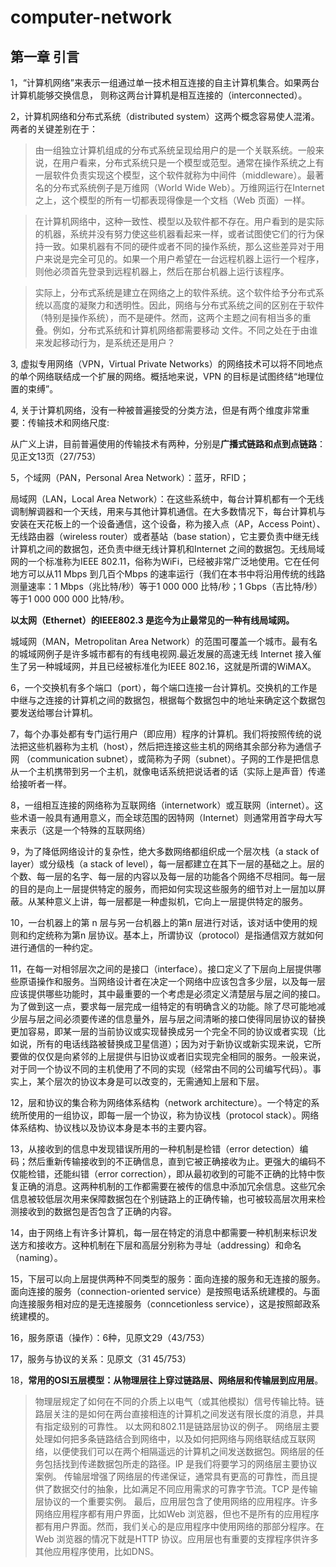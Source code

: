 # computer-network
## 第一章 引言
1，“计算机网络”来表示一组通过单一技术相互连接的自主计算机集合。如果两台计算机能够交换信息， 则称这两台计算机是相互连接的（interconnected）。

2，计算机网络和分布式系统（distributed system）这两个概念容易使人混淆。两者的关键差别在于：

>由一组独立计算机组成的分布式系统呈现给用户的是一个关联系统。一般来说，在用户看来，分布式系统只是一个模型或范型。通常在操作系统之上有一层软件负责实现这个模型，这个软件就称为中间件（middleware）。最著名的分布式系统例子是万维网（World Wide Web）。万维网运行在Internet 之上，这个模型的所有一切都表现得像是一个文档（Web 页面）一样。

>在计算机网络中，这种一致性、模型以及软件都不存在。用户看到的是实际的机器，系统并没有努力使这些机器看起来一样，或者试图使它们的行为保持一致。如果机器有不同的硬件或者不同的操作系统，那么这些差异对于用户来说是完全可见的。如果一个用户希望在一台远程机器上运行一个程序，则他必须首先登录到远程机器上，然后在那台机器上运行该程序。

>实际上，分布式系统是建立在网络之上的软件系统。这个软件给予分布式系统以高度的凝聚力和透明性。因此，网络与分布式系统之间的区别在于软件（特别是操作系统），而不是硬件。然而，这两个主题之间有相当多的重叠。例如，分布式系统和计算机网络都需要移动
文件。不同之处在于由谁来发起移动行为，是系统还是用户？

3, 虚拟专用网络（VPN，Virtual Private Networks）的网络技术可以将不同地点的单个网络联结成一个扩展的网络。概括地来说，VPN 的目标是试图终结“地理位置的束缚”。

4, 关于计算机网络，没有一种被普遍接受的分类方法，但是有两个维度非常重要：传输技术和网络尺度:

从广义上讲，目前普遍使用的传输技术有两种，分别是**广播式链路和点到点链路**：见正文13页（27/753）

5，个域网（PAN，Personal Area Network）：蓝牙，RFID；

局域网（LAN，Local Area Network）：在这些系统中，每台计算机都有一个无线调制解调器和一个天线，用来与其他计算机通信。在大多数情况下，每台计算机与安装在天花板上的一个设备通信，这个设备，称为接入点（AP，Access Point）、无线路由器（wireless router）或者基站（base station），它主要负责中继无线计算机之间的数据包，还负责中继无线计算机和Internet 之间的数据包。无线局域网的一个标准称为IEEE 802.11，俗称为WiFi，已经被非常广泛地使用。它在任何地方可以从11 Mbps 到几百个Mbps 的速率运行（我们在本书中将沿用传统的线路测量速率：1 Mbps（兆比特/秒）等于1 000 000 比特/秒；1 Gbps（吉比特/秒）等于1 000 000 000
比特/秒。

**以太网（Ethernet）的IEEE802.3 是迄今为止最常见的一种有线局域网。**

城域网（MAN，Metropolitan Area Network）的范围可覆盖一个城市。最有名的城域网例子是许多城市都有的有线电视网.最近发展的高速无线 Internet 接入催生了另一种城域网，并且已经被标准化为IEEE 802.16，这就是所谓的WiMAX。

6，一个交换机有多个端口（port），每个端口连接一台计算机。交换机的工作是中继与之连接的计算机之间的数据包，根据每个数据包中的地址来确定这个数据包要发送给哪台计算机。

7，每个办事处都有专门运行用户（即应用）程序的计算机。我们将按照传统的说法把这些机器称为主机（host），然后把连接这些主机的网络其余部分称为通信子网
（communication subnet），或简称为子网（subnet）。子网的工作是把信息从一个主机携带到另一个主机，就像电话系统把说话者的话（实际上是声音）传递给接听者一样。

8，一组相互连接的网络称为互联网络（internetwork）或互联网（internet）。这些术语一般具有通用意义，而全球范围的因特网（Internet）则通常用首字母大写来表示（这是一个特殊的互联网络）

9，为了降低网络设计的复杂性，绝大多数网络都组织成一个层次栈（a stack of layer）或分级栈（a stack of level），每一层都建立在其下一层的基础之上。层的个数、每一层的名字、每一层的内容以及每一层的功能各个网络不尽相同。每一层的目的是向上一层提供特定的服务，而把如何实现这些服务的细节对上一层加以屏蔽。从某种意义上讲，每一层都是一种虚拟机，它向上一层提供特定的服务。

10，一台机器上的第 n 层与另一台机器上的第n 层进行对话，该对话中使用的规则和约定统称为第n 层协议。基本上，所谓协议（protocol）是指通信双方就如何进行通信的一种约定。

11，在每一对相邻层次之间的是接口（interface）。接口定义了下层向上层提供哪些原语操作和服务。当网络设计者在决定一个网络中应该包含多少层，以及每一层应该提供哪些功能时，其中最重要的一个考虑是必须定义清楚层与层之间的接口。为了做到这一点，要求每一层完成一组特定的有明确含义的功能。除了尽可能地减少层与层之间必须要传递的信息量外，层与层之间清晰的接口使得同层协议的替换更加容易，即某一层的当前协议或实现替换成另一个完全不同的协议或者实现（比如说，所有的电话线路被替换成卫星信道）；因为对于新协议或新实现来说，它所要做的仅仅是向紧邻的上层提供与旧协议或者旧实现完全相同的服务。一般来说，对于同一个协议不同的主机使用了不同的实现（经常由不同的公司编写代码）。事实上，某个层次的协议本身是可以改变的，无需通知上层和下层。

12，层和协议的集合称为网络体系结构（network architecture）。一个特定的系统所使用的一组协议，即每一层一个协议，称为协议栈（protocol stack）。网络体系结构、协议栈以及协议本身是本书的主要内容。

13，从接收到的信息中发现错误所用的一种机制是检错（error detection）编码；然后重新传输接收到的不正确信息，直到它被正确接收为止。更强大的编码不仅能检错，还能纠错（error correction），即从最初收到的可能不正确的比特中恢复正确的消息。这两种机制的工作都需要在被传的信息中添加冗余信息。这些冗余信息被较低层次用来保障数据包在个别链路上的正确传输，也可被较高层次用来检测接收到的数据包是否包含了正确的内容。

14，由于网络上有许多计算机，每一层在特定的消息中都需要一种机制来标识发送方和接收方。这种机制在下层和高层分别称为寻址（addressing）和命名（naming）。

15，下层可以向上层提供两种不同类型的服务：面向连接的服务和无连接的服务。面向连接的服务（connection-oriented service）是按照电话系统建模的。与面向连接服务相对应的是无连接服务（conncetionless service），这是按照邮政系统建模的。

16，服务原语（操作）：6种，见原文29（43/753）

17，服务与协议的关系：见原文（31 45/753）

18，**常用的OSI五层模型：从物理层往上穿过链路层、网络层和传输层到应用层**。
>物理层规定了如何在不同的介质上以电气（或其他模拟）信号传输比特。链路层关注的是如何在两台直接相连的计算机之间发送有限长度的消息，并具有指定级别的可靠性。
>以太网和802.11是链路层协议的例子。
>网络层主要处理如何把多条链路结合到网络中，以及如何把网络与网络联结成互联网络，以便使我们可以在两个相隔遥远的计算机之间发送数据包。网络层的任务包括找到传递数据包所走的路径。IP 是我们将要学习的网络层主要协议案例。
>传输层增强了网络层的传递保证，通常具有更高的可靠性，而且提供了数据交付的抽象，比如满足不同应用需求的可靠字节流。TCP 是传输层协议的一个重要实例。
>最后，应用层包含了使用网络的应用程序。许多网络应用程序都有用户界面，比如Web 浏览器，但也不是所有的应用程序都有用户界面。然而，我们关心的是应用程序中使用网络的那部分程序。在Web 浏览器的情况下就是HTTP 协议。应用层也有重要的支撑程序供许多其他应用程序使用，比如DNS。
